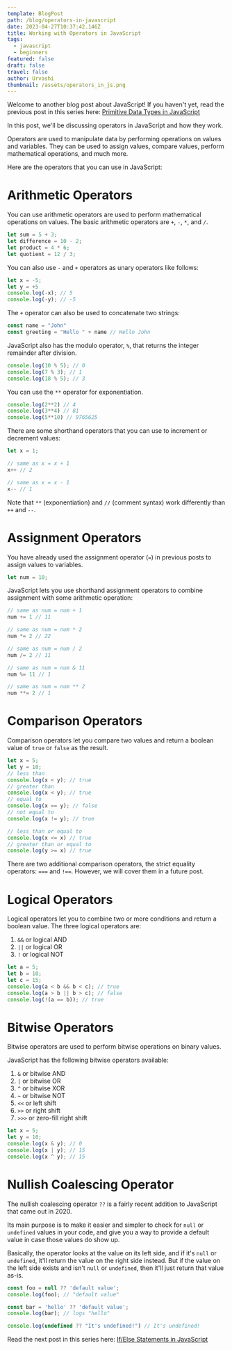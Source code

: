 ```yaml
---
template: BlogPost
path: /blog/operators-in-javascript
date: 2023-04-27T10:37:42.146Z
title: Working with Operators in JavaScript
tags:
  - javascript
  - beginners
featured: false
draft: false
travel: false
author: Urvashi
thumbnail: /assets/operators_in_js.png
---
```


Welcome to another blog post about JavaScript!
If you haven't yet, read the previous post in this series here: [Primitive Data Types in JavaScript](https://www.thecodedose.com/blog/data-types-in-javascript)

In this post, we'll be discussing operators in JavaScript and how they work.

Operators are used to manipulate data by performing operations on values and variables.
They can be used to assign values, compare values, perform mathematical operations, and much more.

Here are the operators that you can use in JavaScript:

# Arithmetic Operators

You can use arithmetic operators are used to perform mathematical operations on values.
The basic arithmetic operators are `+`, `-`, `*`, and `/`.

```js
let sum = 5 + 3;
let difference = 10 - 2;
let product = 4 * 6;
let quotient = 12 / 3;
```

You can also use `-` and `+` operators as unary operators like follows:

```js
let x = -5;
let y = +5
console.log(-x); // 5
console.log(-y); // -5
```

The `+` operator can also be used to concatenate two strings:

```js
const name = "John"
const greeting = "Hello " + name // Hello John
```

JavaScript also has the modulo operator, `%`, that returns the integer remainder after division.

```js
console.log(10 % 5); // 0
console.log(7 % 3); // 1
console.log(18 % 5); // 3
```

You can use the `**` operator for exponentiation.

```js
console.log(2**2) // 4
console.log(3**4) // 81
console.log(5**10) // 9765625
```

There are some shorthand operators that you can use to increment or decrement values:

```js
let x = 1;

// same as x = x + 1
x++ // 2

// same as x = x - 1
x-- // 1
```

Note that `**` (exponentiation) and `//` (comment syntax) work differently than `++` and `--`.

# Assignment Operators

You have already used the assignment operator (`=`) in previous posts to assign values to variables.

```js
let num = 10;
```

JavaScript lets you use shorthand assignment operators to combine assignment with some arithmetic operation:

```js
// same as num = num + 1
num += 1 // 11

// same as num = num * 2
num *= 2 // 22

// same as num = num / 2
num /= 2 // 11

// same as num = num & 11
num %= 11 // 1

// same as num = num ** 2
num **= 2 // 1
```

# Comparison Operators

Comparison operators let you compare two values and return a boolean value of `true` or `false` as the result.

```javascript
let x = 5;
let y = 10;
// less than
console.log(x < y); // true
// greater than
console.log(x < y); // true
// equal to
console.log(x == y); // false
// not equal to
console.log(x != y); // true

// less than or equal to
console.log(x <= x) // true
// greater than or equal to
console.log(y >= x) // true
```

There are two additional comparison operators, the strict equality operators: `===` and `!==`.
However, we will cover them in a future post.

# Logical Operators

Logical operators let you to combine two or more conditions and return a boolean value.
The three logical operators are:
1. `&&` or logical AND
2. `||` or logical OR
3. `!` or logical NOT

```js
let a = 5;
let b = 10;
let c = 15;
console.log(a < b && b < c); // true
console.log(a > b || b > c); // false
console.log(!(a == b)); // true
```

# Bitwise Operators

Bitwise operators are used to perform bitwise operations on binary values.

JavaScript has the following bitwise operators available:
1. `&` or bitwise AND
2. `|` or bitwise OR
3. `^` or bitwise XOR
4. `~` or bitwise NOT
5. `<<` or left shift
6. `>>` or right shift
7. `>>>` or zero-fill right shift

```js
let x = 5;
let y = 10;
console.log(x & y); // 0
console.log(x | y); // 15
console.log(x ^ y); // 15
```

# Nullish Coalescing Operator

The nullish coalescing operator `??` is a fairly recent addition to JavaScript that came out in 2020.

Its main purpose is to make it easier and simpler to check for `null` or `undefined` values in your code, and give you a way to provide a default value in case those values do show up.

Basically, the operator looks at the value on its left side, and if it's `null` or `undefined`, it'll return the value on the right side instead. But if the value on the left side exists and isn't `null` or `undefined`, then it'll just return that value as-is.

```js
const foo = null ?? 'default value';
console.log(foo); // "default value"

const bar = 'hello' ?? 'default value';
console.log(bar); // logs "hello"

console.log(undefined ?? "It's undefined!") // It's undefined!
```

Read the next post in this series here: [If/Else Statements in JavaScript](https://www.thecodedose.com/blog/if-else-statements-in-javascript)
